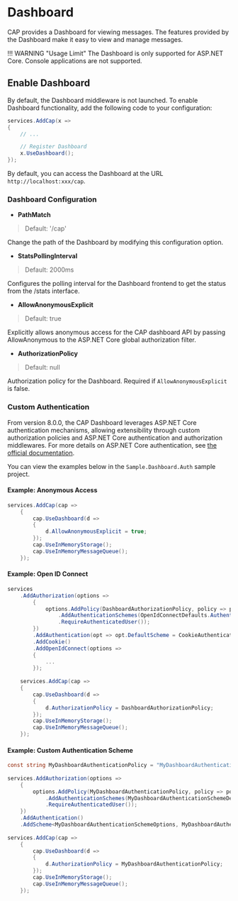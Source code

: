 # Dashboard

CAP provides a Dashboard for viewing messages. The features provided by the Dashboard make it easy to view and manage messages.

!!! WARNING "Usage Limit"
    The Dashboard is only supported for ASP.NET Core. Console applications are not supported.
    
## Enable Dashboard

By default, the Dashboard middleware is not launched. To enable Dashboard functionality, add the following code to your configuration:

```C#
services.AddCap(x =>
{
    // ...

    // Register Dashboard
    x.UseDashboard();
});
```

By default, you can access the Dashboard at the URL `http://localhost:xxx/cap`.

### Dashboard Configuration

* **PathMatch**

> Default: '/cap'

Change the path of the Dashboard by modifying this configuration option.

* **StatsPollingInterval**

> Default: 2000ms

Configures the polling interval for the Dashboard frontend to get the status from the /stats interface.

* **AllowAnonymousExplicit**

> Default: true

Explicitly allows anonymous access for the CAP dashboard API by passing AllowAnonymous to the ASP.NET Core global authorization filter.

* **AuthorizationPolicy**

> Default: null

Authorization policy for the Dashboard. Required if `AllowAnonymousExplicit` is false.

### Custom Authentication

From version 8.0.0, the CAP Dashboard leverages ASP.NET Core authentication mechanisms, allowing extensibility through custom authorization policies and ASP.NET Core authentication and authorization middlewares. For more details on ASP.NET Core authentication, see [the official documentation](https://learn.microsoft.com/en-us/aspnet/core/security/authentication/?view=aspnetcore-8.0).

You can view the examples below in the `Sample.Dashboard.Auth` sample project.

#### Example: Anonymous Access

```csharp
services.AddCap(cap =>
    {
        cap.UseDashboard(d =>
        {
            d.AllowAnonymousExplicit = true;
        });
        cap.UseInMemoryStorage();
        cap.UseInMemoryMessageQueue();
    });
```

#### Example: Open ID Connect

```csharp
services
    .AddAuthorization(options =>
        { 
            options.AddPolicy(DashboardAuthorizationPolicy, policy => policy
                .AddAuthenticationSchemes(OpenIdConnectDefaults.AuthenticationScheme)
                .RequireAuthenticatedUser());
        })
        .AddAuthentication(opt => opt.DefaultScheme = CookieAuthenticationDefaults.AuthenticationScheme)
        .AddCookie()
        .AddOpenIdConnect(options =>
        {
            ...
        });
    
    services.AddCap(cap =>
    {
        cap.UseDashboard(d =>
        {
            d.AuthorizationPolicy = DashboardAuthorizationPolicy;
        });
        cap.UseInMemoryStorage();
        cap.UseInMemoryMessageQueue();
    });
```

#### Example: Custom Authentication Scheme

```csharp
const string MyDashboardAuthenticationPolicy = "MyDashboardAuthenticationPolicy";
    
services.AddAuthorization(options =>
    { 
        options.AddPolicy(MyDashboardAuthenticationPolicy, policy => policy
            .AddAuthenticationSchemes(MyDashboardAuthenticationSchemeDefaults.Scheme)
            .RequireAuthenticatedUser());
    })
    .AddAuthentication()
    .AddScheme<MyDashboardAuthenticationSchemeOptions, MyDashboardAuthenticationHandler>(MyDashboardAuthenticationSchemeDefaults.Scheme, null);
    
services.AddCap(cap =>
    {
        cap.UseDashboard(d =>
        {
            d.AuthorizationPolicy = MyDashboardAuthenticationPolicy;
        });
        cap.UseInMemoryStorage();
        cap.UseInMemoryMessageQueue();
    });
```
